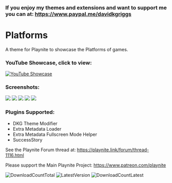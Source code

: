 ### If you enjoy my themes and extensions and want to support me you can at: https://www.paypal.me/davidkgriggs

# Platforms
A theme for Playnite to showcase the Platforms of games.

### YouTube Showcase, click to view:
[![YouTube Showcase](https://img.youtube.com/vi/6Rc5kkUxQyU/hqdefault.jpg)](https://www.youtube.com/watch?v=6Rc5kkUxQyU)

### Screenshots:
![](https://i.imgur.com/Q62a23i.jpeg)
![](https://i.imgur.com/9r0pDIG.jpeg)
![](https://i.imgur.com/8IoX4l3.jpeg)
![](https://i.imgur.com/QykDcVM.jpeg)
![](https://i.imgur.com/6whlZhp.jpeg)

### Plugins Supported:
* DKG Theme Modifier
* Extra Metadata Loader
* Extra Metadata Fullscreen Mode Helper
* SuccessStory

See the Playnite Forum thread at: https://playnite.link/forum/thread-1116.html

Please support the Main Playnite Project: https://www.patreon.com/playnite

![DownloadCountTotal](https://img.shields.io/github/downloads/davidkgriggs/Platforms/total?label=total%20downloads&style=for-the-badge)
![LatestVersion](https://img.shields.io/github/v/tag/davidkgriggs/Platforms?label=Latest%20version&style=for-the-badge)
![DownloadCountLatest](https://img.shields.io/github/downloads/davidkgriggs/Platforms/latest/total?style=for-the-badge)
